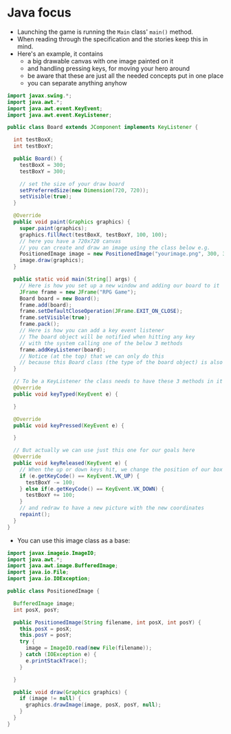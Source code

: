 # Java focus
- Launching the game is running the `Main` class' `main()` method.
- When reading through the specification and the stories keep this in mind.
- Here's an example, it contains
  - a big drawable canvas with one image painted on it
  - and handling pressing keys, for moving your hero around
  - be aware that these are just all the needed concepts put in one place
  - you can separate anything anyhow

```java
import javax.swing.*;
import java.awt.*;
import java.awt.event.KeyEvent;
import java.awt.event.KeyListener;

public class Board extends JComponent implements KeyListener {

  int testBoxX;
  int testBoxY;

  public Board() {
    testBoxX = 300;
    testBoxY = 300;

    // set the size of your draw board
    setPreferredSize(new Dimension(720, 720));
    setVisible(true);
  }

  @Override
  public void paint(Graphics graphics) {
    super.paint(graphics);
    graphics.fillRect(testBoxX, testBoxY, 100, 100);
    // here you have a 720x720 canvas
    // you can create and draw an image using the class below e.g.
    PositionedImage image = new PositionedImage("yourimage.png", 300, 300);
    image.draw(graphics);
  }

  public static void main(String[] args) {
    // Here is how you set up a new window and adding our board to it
    JFrame frame = new JFrame("RPG Game");
    Board board = new Board();
    frame.add(board);
    frame.setDefaultCloseOperation(JFrame.EXIT_ON_CLOSE);
    frame.setVisible(true);
    frame.pack();
    // Here is how you can add a key event listener
    // The board object will be notified when hitting any key
    // with the system calling one of the below 3 methods
    frame.addKeyListener(board);
    // Notice (at the top) that we can only do this
    // because this Board class (the type of the board object) is also a KeyListener
  }

  // To be a KeyListener the class needs to have these 3 methods in it
  @Override
  public void keyTyped(KeyEvent e) {

  }

  @Override
  public void keyPressed(KeyEvent e) {

  }

  // But actually we can use just this one for our goals here
  @Override
  public void keyReleased(KeyEvent e) {
    // When the up or down keys hit, we change the position of our box
    if (e.getKeyCode() == KeyEvent.VK_UP) {
      testBoxY -= 100;
    } else if(e.getKeyCode() == KeyEvent.VK_DOWN) {
      testBoxY += 100;
    }
    // and redraw to have a new picture with the new coordinates
    repaint();
  }
}
```
- You can use this image class as a base:
```java
import javax.imageio.ImageIO;
import java.awt.*;
import java.awt.image.BufferedImage;
import java.io.File;
import java.io.IOException;

public class PositionedImage {

  BufferedImage image;
  int posX, posY;

  public PositionedImage(String filename, int posX, int posY) {
    this.posX = posX;
    this.posY = posY;
    try {
      image = ImageIO.read(new File(filename));
    } catch (IOException e) {
      e.printStackTrace();
    }

  }

  public void draw(Graphics graphics) {
    if (image != null) {
      graphics.drawImage(image, posX, posY, null);
    }
  }
}
```
